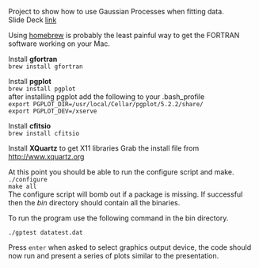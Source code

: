 Project to show how to use Gaussian Processes when fitting data.  
Slide Deck [link](https://www.dropbox.com/s/fnw23qs5zdr3fnp/UdeMPizzaTalk.pdf?dl=0)

Using [homebrew](http://brew.sh) is probably the least painful way to get the FORTRAN software working on your Mac.

Install **gfortran**  
`brew install gfortran`  

Install **pgplot**  
`brew install pgplot`  
after installing pgplot add the following to your .bash_profile  
`export PGPLOT_DIR=/usr/local/Cellar/pgplot/5.2.2/share/`  
`export PGPLOT_DEV=/xserve`  

Install **cfitsio**  
`brew install cfitsio`


Install **XQuartz** to get X11 libraries 
Grab the install file from <http://www.xquartz.org>

At this point you should be able to run the configure script and make.  
`./configure`  
`make all`  
The configure script will bomb out if a package is missing.  If successful then the *bin* directory should contain all the binaries. 

To run the program use the following command in the bin directory.  

`./gptest datatest.dat`  

Press `enter` when asked to select graphics output device, the code should 
now run and present a series of plots similar to the presentation.